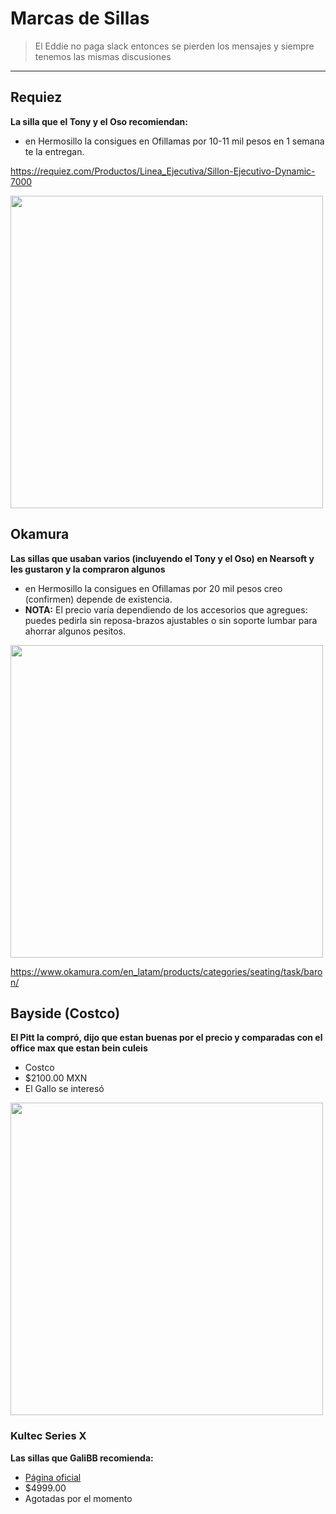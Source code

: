 # Marcas de Sillas
>El Eddie no paga slack entonces se pierden los mensajes y siempre tenemos las mismas discusiones

--------
## Requiez
**La silla que el Tony y el Oso recomiendan:**

- en Hermosillo la consigues en Ofillamas por 10-11 mil pesos en 1 semana te la entregan.

https://requiez.com/Productos/Linea_Ejecutiva/Sillon-Ejecutivo-Dynamic-7000

<a href="https://i.imgur.com/EHmCpks.png"><img src='https://i.imgur.com/EHmCpks.png' height='500' /></a>

## Okamura

**Las sillas que usaban varios (incluyendo el Tony y el Oso) en Nearsoft y les gustaron y la compraron algunos**

- en Hermosillo la consigues en Ofillamas por 20 mil pesos creo (confirmen) depende de existencia.
- **NOTA:** El precio varía dependiendo de los accesorios que agregues: puedes pedirla sin reposa-brazos ajustables o sin soporte lumbar para ahorrar algunos pesitos.

<a href="https://imgur.com/4MjrJiG.png"><img src='https://imgur.com/4MjrJiG.png' height='500' /></a>

https://www.okamura.com/en_latam/products/categories/seating/task/baron/

## Bayside (Costco)

**El Pitt la compró, dijo que estan buenas por el precio y comparadas con el office max que estan bein culeis**

- Costco
- $2100.00 MXN
- El Gallo se interesó

<a href="https://imgur.com/IVEUja3.png"><img src="https://imgur.com/IVEUja3.png" height="500"/></a>

### Kultec Series X
**Las sillas que GaliBB recomienda:**

- [Página oficial](https://www.kultec.com.mx/serie-x)
- $4999.00
- Agotadas por el momento

<a href="https://static.wixstatic.com/media/d84449_3b3b0f9481604ec5a5f76aa50b246af1~mv2_d_3765_5829_s_4_2.png" height="500"/></a>
